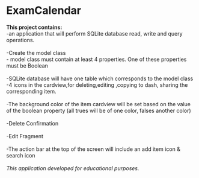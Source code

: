 # ExamCalendar
<b> This project contains: </b> <br/>
-an application that will perform SQLite database read, write 
and query operations. <br/>
<br/>
  -Create the model class <br/>
    - model class must contain at least 4
      properties. One of these properties must be Boolean <br/>
      <br/>
   -SQLite database will have one table which corresponds to the model class
   <br/>
   -4 icons in 
    the cardview,for deleting,editing ,copying to dash, sharing the corresponding item. <br/>
    <br/>
   -The background color of
    the item cardview will be set based on the value of the
    boolean property (all trues will be of one color, falses
    another color) <br/>
    <br/>
    -Delete Confirmation <br/>
    <br/>
    -Edit Fragment <br/>
    <br/>
    -The action bar at the top of the screen will include an add item icon & search icon <br/>
    <br/>
    <i> This application developed for educational purposes.</i> <br/>
    

